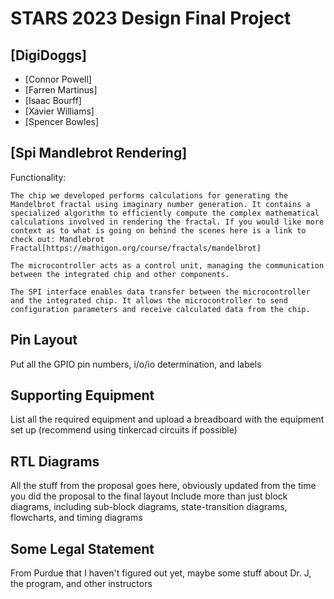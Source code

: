 # STARS 2023 Design Final Project

## [DigiDoggs]
* [Connor Powell]
* [Farren Martinus]
* [Isaac Bourff]
* [Xavier Williams]
* [Spencer Bowles]

## [Spi Mandlebrot Rendering]
Functionality:

    The chip we developed performs calculations for generating the Mandelbrot fractal using imaginary number generation. It contains a specialized algorithm to efficiently compute the complex mathematical calculations involved in rendering the fractal. If you would like more context as to what is going on behind the scenes here is a link to check out: Mandlebrot Fractal[https://mathigon.org/course/fractals/mandelbrot]

    The microcontroller acts as a control unit, managing the communication between the integrated chip and other components.

    The SPI interface enables data transfer between the microcontroller and the integrated chip. It allows the microcontroller to send configuration parameters and receive calculated data from the chip.


## Pin Layout
Put all the GPIO pin numbers, i/o/io determination, and labels

## Supporting Equipment
List all the required equipment and upload a breadboard with the equipment set up (recommend using tinkercad circuits if possible)

## RTL Diagrams
All the stuff from the proposal goes here, obviously updated from the time you did the proposal to the final layout
Include more than just block diagrams, including sub-block diagrams, state-transition diagrams, flowcharts, and timing diagrams

## Some Legal Statement
From Purdue that I haven't figured out yet, maybe some stuff about Dr. J, the program, and other instructors